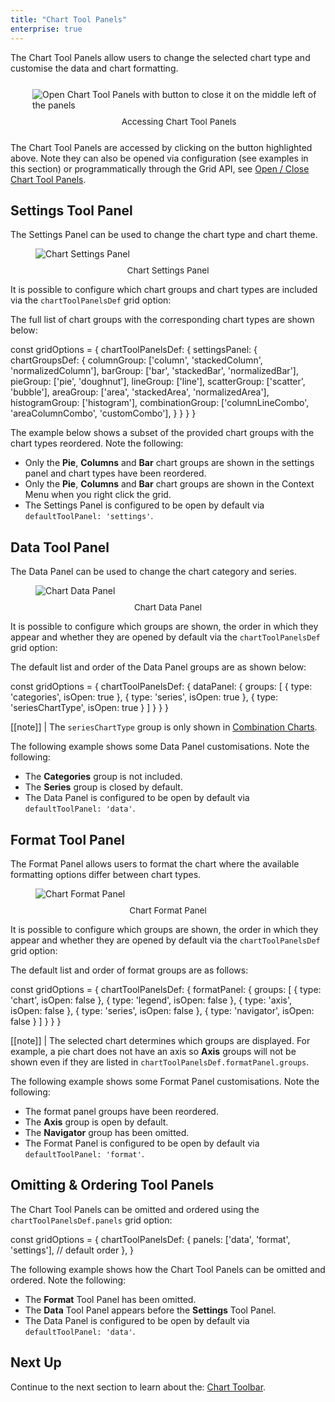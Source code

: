 ```yaml
---
title: "Chart Tool Panels"
enterprise: true
---
```


The Chart Tool Panels allow users to change the selected chart type and customise the data and chart formatting. 

<div style="display: flex; margin-bottom: 25px; margin-top: 25px; margin-left: 35px">
    <figure style="flex: 3; margin: 0;">
        <img src="resources/chart-tool-panels.png" alt="Open Chart Tool Panels with button to close it on the middle left of the panels"/>
        <figcaption style="text-align: center; font-size: 0.85rem; margin-top: 10px;">Accessing Chart Tool Panels</figcaption>
    </figure>
</div>

The Chart Tool Panels are accessed by clicking on the button highlighted above. Note they can also be opened 
via configuration (see examples in this section) or programmatically through the Grid API, see [Open / Close Chart Tool Panels](/integrated-charts-api-chart-tool-panel/#opening-and-closing-the-chart-tool-panel-via-grid-api/).

## Settings Tool Panel

The Settings Panel can be used to change the chart type and chart theme.

<figure style="flex: 3;">
    <img src="resources/settings-panel.png" alt="Chart Settings Panel"/>
    <figcaption style="text-align: center; font-size: 0.85rem; margin-top: 10px;">Chart Settings Panel</figcaption>
</figure>

It is possible to configure which chart groups and chart types are included via the `chartToolPanelsDef` grid option: 

<api-documentation source='grid-options/properties.json' section='charts' names='["chartToolPanelsDef"]' ></api-documentation>

The full list of chart groups with the corresponding chart types are shown below:

<snippet>
const gridOptions = {
    chartToolPanelsDef: {
        settingsPanel: {
            chartGroupsDef: {
                columnGroup: ['column', 'stackedColumn', 'normalizedColumn'],
                barGroup: ['bar', 'stackedBar', 'normalizedBar'],
                pieGroup: ['pie', 'doughnut'],
                lineGroup: ['line'],
                scatterGroup: ['scatter', 'bubble'],
                areaGroup: ['area', 'stackedArea', 'normalizedArea'],
                histogramGroup: ['histogram'],
                combinationGroup: ['columnLineCombo', 'areaColumnCombo', 'customCombo'],
            }
        }
    }
}
</snippet>

The example below shows a subset of the provided chart groups with the chart types reordered. Note the following:

* Only the **Pie**, **Columns** and **Bar** chart groups are shown in the settings panel and chart types have been reordered.
* Only the **Pie**, **Columns** and **Bar** chart groups are shown in the Context Menu when you right click the grid.
* The Settings Panel is configured to be open by default via `defaultToolPanel: 'settings'`.

<grid-example title='Settings Tool Panel Customisation' name='settings-panel-customisation' type='generated' options='{ "enterprise": true, "modules": ["clientside", "menu", "charts"] }'></grid-example>

## Data Tool Panel

The Data Panel can be used to change the chart category and series.

<figure style="flex: 3;">
    <img src="resources/data-panel.png" alt="Chart Data Panel"/>
    <figcaption style="text-align: center; font-size: 0.85rem; margin-top: 10px;">Chart Data Panel</figcaption>
</figure>

It is possible to configure which groups are shown, the order in which they appear and whether they are opened by default via the `chartToolPanelsDef` grid option:

<api-documentation source='grid-options/properties.json' section='charts' names='["chartToolPanelsDef"]' ></api-documentation>

The default list and order of the Data Panel groups are as shown below:

<snippet>
const gridOptions = {
    chartToolPanelsDef: {
        dataPanel: {
            groups: [
                { type: 'categories', isOpen: true },
                { type: 'series', isOpen: true },
                { type: 'seriesChartType', isOpen: true }
            ]
        }
    }
}
</snippet>

[[note]]
| The `seriesChartType` group is only shown in [Combination Charts](/integrated-charts-api-range-chart/#combination-charts/).

The following example shows some Data Panel customisations. Note the following:

* The **Categories** group is not included.
* The **Series** group is closed by default.
* The Data Panel is configured to be open by default via `defaultToolPanel: 'data'`.

<grid-example title='Data Tool Panel Customisation' name='data-panel-customisation' type='generated' options='{ "enterprise": true, "modules": ["clientside", "menu", "charts"] }'></grid-example>

## Format Tool Panel

The Format Panel allows users to format the chart where the available formatting options differ between chart types.

<figure style="flex: 3;">
    <img src="resources/format-panel.png" alt="Chart Format Panel"/>
    <figcaption style="text-align: center; font-size: 0.85rem; margin-top: 10px;">Chart Format Panel</figcaption>
</figure>

It is possible to configure which groups are shown, the order in which they appear and whether they are opened by default via the `chartToolPanelsDef` grid option:

<api-documentation source='grid-options/properties.json' section='charts' names='["chartToolPanelsDef"]' ></api-documentation>

The default list and order of format groups are as follows:

<snippet>
const gridOptions = {
    chartToolPanelsDef: {
        formatPanel: {
            groups: [
                { type: 'chart', isOpen: false },
                { type: 'legend', isOpen: false },
                { type: 'axis', isOpen: false },
                { type: 'series', isOpen: false },
                { type: 'navigator', isOpen: false }
            ]
        }
    }
}
</snippet>

[[note]]
| The selected chart determines which groups are displayed. For example, a pie chart does not have an axis so **Axis** groups will not be shown even if they are listed in `chartToolPanelsDef.formatPanel.groups`.

The following example shows some Format Panel customisations. Note the following:

* The format panel groups have been reordered.
* The **Axis** group is open by default.
* The **Navigator** group has been omitted.
* The Format Panel is configured to be open by default via `defaultToolPanel: 'format'`.

<grid-example title='Format Tool Panel Customisation' name='format-panel-customisation' type='generated' options='{ "enterprise": true, "modules": ["clientside", "menu", "charts"] }'></grid-example>

## Omitting & Ordering Tool Panels 

The Chart Tool Panels can be omitted and ordered using the `chartToolPanelsDef.panels` grid option:

<snippet>
const gridOptions = {
    chartToolPanelsDef: {
        panels: ['data', 'format', 'settings'], // default order
    },
}
</snippet>

The following example shows how the Chart Tool Panels can be omitted and ordered. Note the following:

* The **Format** Tool Panel has been omitted.
* The **Data** Tool Panel appears before the **Settings** Tool Panel.
* The Data Panel is configured to be open by default via `defaultToolPanel: 'data'`.

<grid-example title='Omitting & Ordering Tool Panels' name='omitting-ordering-tool-panels' type='generated' options='{ "enterprise": true, "modules": ["clientside", "menu", "charts"] }'></grid-example>

## Next Up

Continue to the next section to learn about the: [Chart Toolbar](/integrated-charts-toolbar/).
